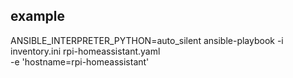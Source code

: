 ## example
  ANSIBLE_INTERPRETER_PYTHON=auto_silent ansible-playbook -i inventory.ini rpi-homeassistant.yaml \
   -e 'hostname=rpi-homeassistant'

